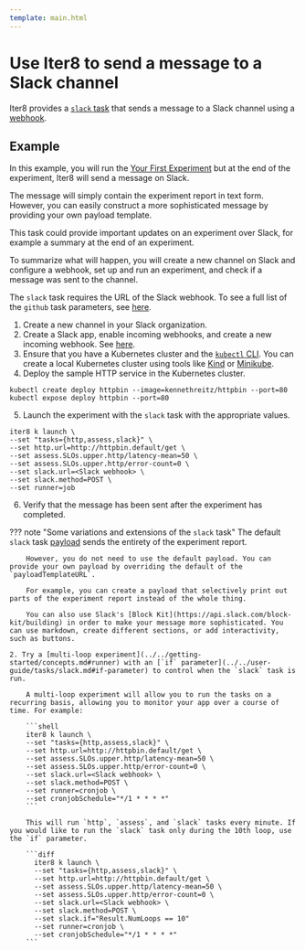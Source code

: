 ```yaml
---
template: main.html
---
```


# Use Iter8 to send a message to a Slack channel

Iter8 provides a [`slack` task](../..user-guide/tasks/slack)  that sends a message to a Slack channel using a [webhook](https://api.slack.com/messaging/webhooks).

## Example

In this example, you will run the [Your First Experiment](../../getting-started/your-first-experiment.md) but at the end of the experiment, Iter8 will send a message on Slack. 

The message will simply contain the experiment report in text form. However, you can easily construct a more sophisticated message by providing your own payload template.

This task could provide important updates on an experiment over Slack, for example a summary at the end of an experiment.

To summarize what will happen, you will create a new channel on Slack and configure a webhook, set up and run an experiment, and check if a message was sent to the channel.

The `slack` task requires the URL of the Slack webhook. To see a full list of the `github` task parameters, see [here](../../user-guide/tasks/slack.md#parameters).

1. Create a new channel in your Slack organization.
2. Create a Slack app, enable incoming webhooks, and create a new incoming webhook. See [here](https://api.slack.com/messaging/webhooks).
3. Ensure that you have a Kubernetes cluster and the [`kubectl` CLI](https://kubernetes.io/docs/reference/kubectl/). You can create a local Kubernetes cluster using tools like [Kind](https://kind.sigs.k8s.io/) or [Minikube](https://minikube.sigs.k8s.io/docs/).
4. Deploy the sample HTTP service in the Kubernetes cluster.
```shell
kubectl create deploy httpbin --image=kennethreitz/httpbin --port=80
kubectl expose deploy httpbin --port=80
```
5. Launch the experiment with the `slack` task with the appropriate values.
```shell
iter8 k launch \
--set "tasks={http,assess,slack}" \
--set http.url=http://httpbin.default/get \
--set assess.SLOs.upper.http/latency-mean=50 \
--set assess.SLOs.upper.http/error-count=0 \
--set slack.url=<Slack webhook> \
--set slack.method=POST \
--set runner=job
```
6. Verify that the message has been sent after the experiment has completed.

??? note "Some variations and extensions of the `slack` task"
    The default `slack` task [payload](https://raw.githubusercontent.com/iter8-tools/iter8/iter8-0.13.7/templates/notify/_payload-slack.tpl) sends the entirety of the experiment report.

        However, you do not need to use the default payload. You can provide your own payload by overriding the default of the `payloadTemplateURL`.

        For example, you can create a payload that selectively print out parts of the experiment report instead of the whole thing.

        You can also use Slack's [Block Kit](https://api.slack.com/block-kit/building) in order to make your message more sophisticated. You can use markdown, create different sections, or add interactivity, such as buttons.

    2. Try a [multi-loop experiment](../../getting-started/concepts.md#runner) with an [`if` parameter](../../user-guide/tasks/slack.md#if-parameter) to control when the `slack` task is run. 
    
        A multi-loop experiment will allow you to run the tasks on a recurring basis, allowing you to monitor your app over a course of time. For example:

        ```shell
        iter8 k launch \
        --set "tasks={http,assess,slack}" \
        --set http.url=http://httpbin.default/get \
        --set assess.SLOs.upper.http/latency-mean=50 \
        --set assess.SLOs.upper.http/error-count=0 \
        --set slack.url=<Slack webhook> \
        --set slack.method=POST \
        --set runner=cronjob \
        --set cronjobSchedule="*/1 * * * *"
        ```

        This will run `http`, `assess`, and `slack` tasks every minute. If you would like to run the `slack` task only during the 10th loop, use the `if` parameter.

        ```diff
          iter8 k launch \
          --set "tasks={http,assess,slack}" \
          --set http.url=http://httpbin.default/get \
          --set assess.SLOs.upper.http/latency-mean=50 \
          --set assess.SLOs.upper.http/error-count=0 \
          --set slack.url=<Slack webhook> \
          --set slack.method=POST \
          --set slack.if="Result.NumLoops == 10"
          --set runner=cronjob \
          --set cronjobSchedule="*/1 * * * *"
        ```